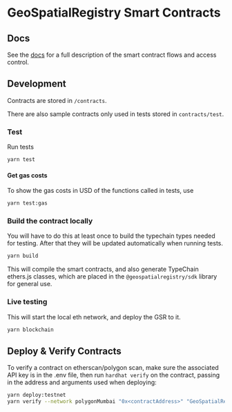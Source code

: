 # GeoSpatialRegistry Smart Contracts

## Docs

See the [docs](./docs/README.md) for a full description of the smart contract
flows and access control.

## Development

Contracts are stored in `/contracts`.

There are also sample contracts only used in tests stored in `contracts/test`.

### Test

Run tests

```bash
yarn test
```

#### Get gas costs

To show the gas costs in USD of the functions called in tests, use

```bash
yarn test:gas
```

### Build the contract locally

You will have to do this at least once to build the typechain types needed for
testing. After that they will be updated automatically when running tests.

```bash
yarn build
```

This will compile the smart contracts, and also generate TypeChain ethers.js
classes, which are placed in the `@geospatialregistry/sdk` library for general
use.

### Live testing

This will start the local eth network, and deploy the GSR to it.

```bash
yarn blockchain
```

## Deploy & Verify Contracts

To verify a contract on etherscan/polygon scan, make sure the associated API key
is in the .env file, then run `hardhat verify` on the contract, passing in the
address and arguments used when deploying:

```bash
yarn deploy:testnet
yarn verify --network polygonMumbai "0x<contractAddress>" "GeoSpatialRegistry"
```

